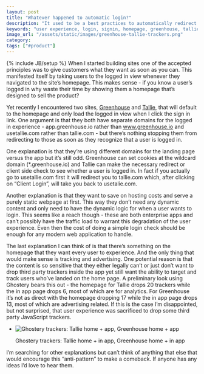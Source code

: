 ```yaml
---
layout: post
title: "Whatever happened to automatic login?"
description: "It used to be a best practices to automatically redirect users to the logged in version of a site but I've noticed two sites that are forcing the homepage to be seen first."
keywords: "user experience, login, signin, homepage, greenhouse, tallie"
image_url: "/assets/static/images/greenhouse-tallie-trackers.png"
category:
tags: ["#product"]
---
```

{% include JB/setup %}
When I started building sites one of the accepted principles was to give customers what they want as soon as you can. This manifested itself by taking users to the logged in view whenever they navigated to the site’s homepage. This makes sense - if you know a user’s logged in why waste their time by showing them a homepage that’s designed to sell the product?

Yet recently I encountered two sites, [Greenhouse](https://www.greenhouse.io/) and [Tallie](https://tallie.com/), that will default to the homepage and only load the logged in view when I click the sign in link. One argument is that they both have separate domains for the logged in experience - app.greenhouse.io rather than www.greenhouse.io and usetallie.com rather than tallie.com - but there’s nothing stopping them from redirecting to those as soon as they recognize that a user is logged in.

One explanation is that they’re using different domains for the landing page versus the app but it’s still odd. Greenhouse can set cookies at the wildcard domain (*.greenhouse.io) and Tallie can make the necessary redirect or client side check to see whether a user is logged in. In fact if you actually go to usetallie.com first it will redirect you to tallie.com which, after clicking on “Client Login”, will take you back to usetalie.com.

Another explanation is that they want to save on hosting costs and serve a purely static webpage at first. This way they don’t need any dynamic content and only need to have the dynamic logic for when a user wants to login. This seems like a reach though - these are both enterprise apps and can’t possibly have the traffic load to warrant this degradation of the user experience. Even then the cost of doing a simple login check should be enough for any modern web application to handle.

The last explanation I can think of is that there’s something on the homepage that they want every user to experience. And the only thing that would make sense is tracking and advertising. One potential reason is that the content is so sensitive that they either legally can’t or just don’t want to drop third party trackers inside the app yet still want the ability to target and track users who’ve landed on the home page. A preliminary look using Ghostery bears this out - the homepage for Tallie drops 20 trackers while the in app page drops 6, most of which are for analytics. For Greenhouse it’s not as direct with the homepage dropping 17 while the in app page drops 13, most of which are advertising related. If this is the case I’m disappointed, but not surprised, that user experience was sacrificed to drop some third party JavaScript trackers.

<ul class="thumbnails">
  <li class="span8">
    <div class="thumbnail">
      <img src="{{ IMG_PATH }}greenhouse-tallie-trackers.png" alt="Ghostery trackers: Tallie home + app, Greenhouse home + app">
      <p>Ghostery trackers: Tallie home + in app, Greenhouse home + in app</p>
    </div>
  </li>
</ul>

I’m searching for other explanations but can’t think of anything that else that would encourage this “anti-pattern” to make a comeback. If anyone has any ideas I’d love to hear them.
